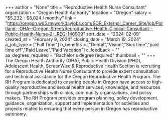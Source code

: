 +++
author = "None"
title = "Reproductive Health Nurse Consultant"
organization = "Oregon Health Authority"
location = "Oregon"
salary = "$5,232 - $8,024 / monthly"
link = "https://oregon.wd5.myworkdayjobs.com/SOR_External_Career_Site/job/Portland--OHA--Oregon-Street/Reproductive-Health-Clinical-Consultant--Public-Health-Nurse-2-_REQ-146909"
sort_date = "2024-02-09"
created_at = "February 9, 2024"
closing_date = "March 19, 2024"
a_job_type = ["Full Time"]
b_benefits = ["Dental","Vision","Sick time","paid time off","Paid Leave","Paid Vacation"]
c_feedback = ""
aa_degrees_required = "Bachelor's degree required"
thumbnail = ""
+++
The Oregon Health Authority (OHA), Public Health Division (PHD), Adolescent Health, ScreenWise & Reproductive Health Section is recruiting for a Reproductive Health Nurse Consultant to provide expert consultation and technical assistance for the Oregon Reproductive Health Program. The RH Program is dedicated to ensuring people in Oregon have access to high-quality reproductive and sexual health services, knowledge, and resources through partnerships with clinics, community organizations, and policy makers. The RH Program provides program planning, policy development, guidance, organization, support and implementation for activities and projects related to ensuring that every person in Oregon has reproductive autonomy.
